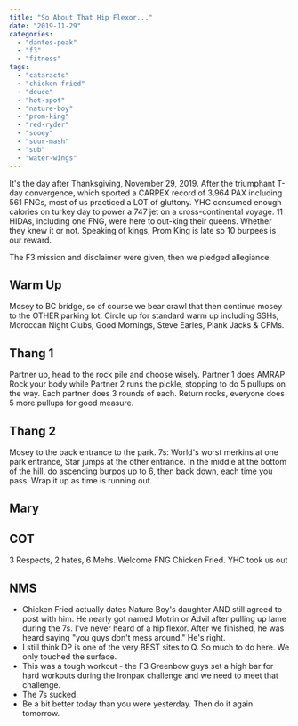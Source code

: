 ```yaml
---
title: "So About That Hip Flexor..."
date: "2019-11-29"
categories: 
  - "dantes-peak"
  - "f3"
  - "fitness"
tags: 
  - "cataracts"
  - "chicken-fried"
  - "deuce"
  - "hot-spot"
  - "nature-boy"
  - "prom-king"
  - "red-ryder"
  - "sooey"
  - "sour-mash"
  - "sub"
  - "water-wings"
---
```


It's the day after Thanksgiving, November 29, 2019. After the triumphant T-day convergence, which sported a CARPEX record of 3,964 PAX including 561 FNGs, most of us practiced a LOT of gluttony. YHC consumed enough calories on turkey day to power a 747 jet on a cross-continental voyage. 11 HIDAs, including one FNG, were here to out-king their queens. Whether they knew it or not. Speaking of kings, Prom King is late so 10 burpees is our reward.

The F3 mission and disclaimer were given, then we pledged allegiance.

## Warm Up

Mosey to BC bridge, so of course we bear crawl that then continue mosey to the OTHER parking lot. Circle up for standard warm up including SSHs, Moroccan Night Clubs, Good Mornings, Steve Earles, Plank Jacks & CFMs.

## Thang 1

Partner up, head to the rock pile and choose wisely. Partner 1 does AMRAP Rock your body while Partner 2 runs the pickle, stopping to do 5 pullups on the way. Each partner does 3 rounds of each. Return rocks, everyone does 5 more pullups for good measure.

## Thang 2

Mosey to the back entrance to the park. 7s: World's worst merkins at one park entrance, Star jumps at the other entrance. In the middle at the bottom of the hill, do ascending burpos up to 6, then back down, each time you pass. Wrap it up as time is running out.

## Mary

## COT

3 Respects, 2 hates, 6 Mehs. Welcome FNG Chicken Fried. YHC took us out

## NMS

- Chicken Fried actually dates Nature Boy's daughter AND still agreed to post with him. He nearly got named Motrin or Advil after pulling up lame during the 7s. I've never heard of a hip flexor. After we finished, he was heard saying "you guys don't mess around." He's right.
- I still think DP is one of the very BEST sites to Q. So much to do here. We only touched the surface.
- This was a tough workout - the F3 Greenbow guys set a high bar for hard workouts during the Ironpax challenge and we need to meet that challenge.
- The 7s sucked.
- Be a bit better today than you were yesterday. Then do it again tomorrow.
